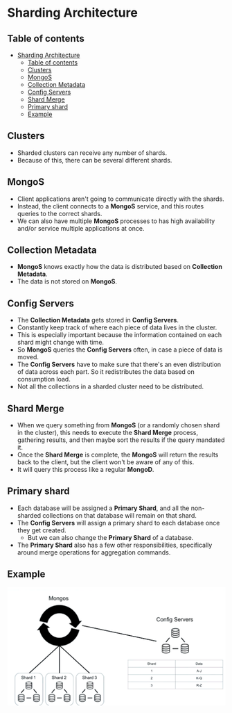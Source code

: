 # Sharding Architecture

## Table of contents

- [Sharding Architecture](#sharding-architecture)
  - [Table of contents](#table-of-contents)
  - [Clusters](#clusters)
  - [MongoS](#mongos)
  - [Collection Metadata](#collection-metadata)
  - [Config Servers](#config-servers)
  - [Shard Merge](#shard-merge)
  - [Primary shard](#primary-shard)
  - [Example](#example)

## Clusters

- Sharded clusters can receive any number of shards.
- Because of this, there can be several different shards.

## MongoS

- Client applications aren't going to communicate directly with the shards.
- Instead, the client connects to a **MongoS** service, and this routes queries to the correct shards.
- We can also have multiple **MongoS** processes to has high availability and/or service multiple applications at once.

## Collection Metadata

- **MongoS** knows exactly how the data is distributed based on **Collection Metadata**.
- The data is not stored on **MongoS**.

## Config Servers

- The **Collection Metadata** gets stored in **Config Servers**.
- Constantly keep track of where each piece of data lives in the cluster.
- This is especially important because the information contained on each shard might change with time.
- So **MongoS** queries the **Config Servers** often, in case a piece of data is moved.
- The **Config Servers** have to make sure that there's an even distribution of data across each part. So it redistributes the data based on consumption load.
- Not all the collections in a sharded cluster need to be distributed.

## Shard Merge

- When we query something from **MongoS** (or a randomly chosen shard in the cluster), this needs to execute the **Shard Merge** process, gathering results, and then maybe sort the results if the query mandated it.
- Once the **Shard Merge** is complete, the **MongoS** will return the results back to the client, but the client won't be aware of any of this.
- It will query this process like a regular **MongoD**.

## Primary shard

- Each database will be assigned a **Primary Shard**, and all the non-sharded collections on that database will remain on that shard.
- The **Config Servers** will assign a primary shard to each database once they get created.
  - But we can also change the **Primary Shard** of a database.
- The **Primary Shard** also has a few other responsibilities, specifically around merge operations for aggregation commands.

## Example

![Shard Cluster Example](images/shard_cluster_example.png)